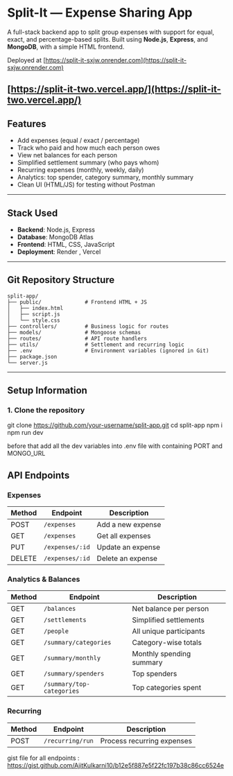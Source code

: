 # Split-It — Expense Sharing App

A full-stack backend app to split group expenses with support for equal, exact, and percentage-based splits. Built using **Node.js**, **Express**, and **MongoDB**, with a simple HTML frontend.

Deployed at 
[https://split-it-sxjw.onrender.com](https://split-it-sxjw.onrender.com)


[https://split-it-two.vercel.app/](https://split-it-two.vercel.app/)
---

## Features

-  Add expenses (equal / exact / percentage)
-  Track who paid and how much each person owes
-  View net balances for each person
-  Simplified settlement summary (who pays whom)
-  Recurring expenses (monthly, weekly, daily)
-  Analytics: top spender, category summary, monthly summary
-  Clean UI (HTML/JS) for testing without Postman

---

## Stack Used

- **Backend**: Node.js, Express
- **Database**: MongoDB Atlas
- **Frontend**: HTML, CSS,  JavaScript
- **Deployment**: Render , Vercel

---

##  Git Repository Structure

```
split-app/
├── public/              # Frontend HTML + JS
│   ├── index.html
│   ├── script.js
│   └── style.css
├── controllers/         # Business logic for routes
├── models/              # Mongoose schemas
├── routes/              # API route handlers
├── utils/               # Settlement and recurring logic
├── .env                 # Environment variables (ignored in Git)
├── package.json
└── server.js
```

---

## Setup Information

### 1. Clone the repository
git clone https://github.com/your-username/split-app.git
cd split-app
npm i
npm run dev

before that add all the dev variables into .env file with containing PORT and MONGO_URL


## API Endpoints

### Expenses

| Method | Endpoint             | Description         |
|--------|----------------------|---------------------|
| POST   | `/expenses`          | Add a new expense   |
| GET    | `/expenses`          | Get all expenses    |
| PUT    | `/expenses/:id`      | Update an expense   |
| DELETE | `/expenses/:id`      | Delete an expense   |

### Analytics & Balances

| Method | Endpoint                      | Description               |
|--------|-------------------------------|---------------------------|
| GET    | `/balances`                   | Net balance per person    |
| GET    | `/settlements`                | Simplified settlements    |
| GET    | `/people`                     | All unique participants   |
| GET    | `/summary/categories`         | Category-wise totals      |
| GET    | `/summary/monthly`            | Monthly spending summary  |
| GET    | `/summary/spenders`           | Top spenders              |
| GET    | `/summary/top-categories`     | Top categories spent      |

### Recurring

| Method | Endpoint           | Description                     |
|--------|--------------------|---------------------------------|
| POST   | `/recurring/run`   | Process recurring expenses      |


gist file for all endpoints :
https://gist.github.com/AjitKulkarni10/b12e5f887e5f22fc197b38c86cc6524e